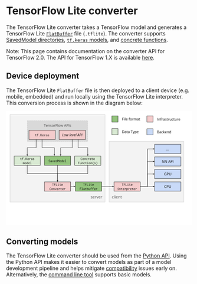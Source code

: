 # TensorFlow Lite converter

The TensorFlow Lite converter takes a TensorFlow model and generates a
TensorFlow Lite [`FlatBuffer`](https://google.github.io/flatbuffers/) file
(`.tflite`). The converter supports
[SavedModel directories](https://www.tensorflow.org/guide/saved_model),
[`tf.keras` models](https://www.tensorflow.org/guide/keras/overview), and
[concrete functions](concrete_function.md).

Note: This page contains documentation on the converter API for TensorFlow 2.0.
The API for TensorFlow 1.X is available
[here](https://github.com/tensorflow/tensorflow/blob/master/tensorflow/lite/g3doc/r1/convert/index.md).

## Device deployment

The TensorFlow Lite `FlatBuffer` file is then deployed to a client device (e.g.
mobile, embedded) and run locally using the TensorFlow Lite interpreter. This
conversion process is shown in the diagram below:

![TFLite converter workflow](../images/convert/workflow.svg)

## Converting models

The TensorFlow Lite converter should be used from the
[Python API](python_api.md). Using the Python API makes it easier to convert
models as part of a model development pipeline and helps mitigate
[compatibility](../guide/ops_compatibility.md) issues early on. Alternatively,
the [command line tool](cmdline.md) supports basic models.
